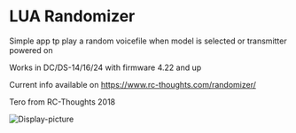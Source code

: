 # LUA Randomizer
Simple app tp play a random voicefile when model is selected or transmitter powered on

Works in DC/DS-14/16/24 with firmware 4.22 and up

Current info available on https://www.rc-thoughts.com/randomizer/

Tero from RC-Thoughts 2018

![Display-picture](https://cdn.rc-thoughts.com/wp-content/uploads/2018/04/RCT-Randomizer.png)
